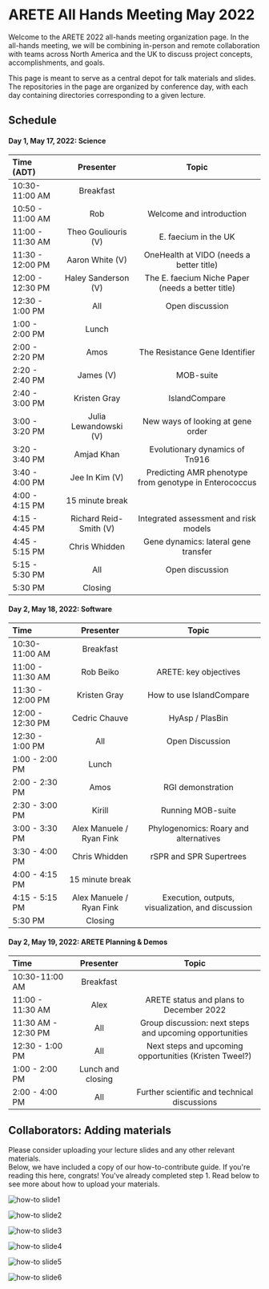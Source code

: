# ARETE All Hands Meeting May 2022
Welcome to the ARETE 2022 all-hands meeting organization page.
In the all-hands meeting, we will be combining in-person and remote collaboration with teams across North America and the UK to discuss project concepts, accomplishments, and goals.

This page is meant to serve as a central depot for talk materials and slides. The repositories in the page are organized by conference day, with each day containing directories corresponding to a given lecture.

## Schedule
#### Day 1, May 17, 2022: Science
| Time (ADT) | Presenter | Topic |
|:---|:--:|:--:|
| 10:30-11:00 AM | Breakfast |   |
| 10:50 - 11:00 AM | Rob | Welcome and introduction |
| 11:00 - 11:30 AM | Theo Gouliouris (V) | E. faecium in the UK |
| 11:30 - 12:00 PM | Aaron White (V) | OneHealth at VIDO (needs a better title) |
| 12:00 - 12:30 PM | Haley Sanderson (V) | The E. faecium Niche Paper (needs a better title) |
| 12:30 - 1:00 PM | All | Open discussion |
| 1:00 - 2:00 PM | Lunch |   |
| 2:00 - 2:20 PM  | Amos | The Resistance Gene Identifier |
| 2:20 - 2:40 PM | James (V) | MOB-suite |
| 2:40 - 3:00 PM | Kristen Gray | IslandCompare |
| 3:00 - 3:20 PM | Julia Lewandowski (V) | New ways of looking at gene order |
| 3:20 - 3:40 PM | Amjad Khan | Evolutionary dynamics of Tn916 |
| 3:40 - 4:00 PM | Jee In Kim (V) | Predicting AMR phenotype from genotype in Enterococcus |
| 4:00 - 4:15 PM | 15 minute break |   |
| 4:15 - 4:45 PM | Richard Reid-Smith (V) | Integrated assessment and risk models |
| 4:45 - 5:15 PM | Chris Whidden | Gene dynamics: lateral gene transfer |
| 5:15 - 5:30 PM | All | Open discussion |
| 5:30 PM | Closing |   |

#### Day 2, May 18, 2022: Software
| Time | Presenter | Topic |
|:---|:--:|:--:|
| 10:30-11:00 AM | Breakfast |   |
| 11:00 - 11:30 AM | Rob Beiko | ARETE: key objectives |
| 11:30 - 12:00 PM | Kristen Gray | How to use IslandCompare |
| 12:00 - 12:30 PM | Cedric Chauve | HyAsp / PlasBin |
| 12:30 - 1:00 PM | All | Open Discussion |
| 1:00 - 2:00 PM | Lunch |   |
| 2:00 - 2:30 PM  | Amos | RGI demonstration |
| 2:30 - 3:00 PM | Kirill | Running MOB-suite |
| 3:00 - 3:30 PM | Alex Manuele / Ryan Fink | Phylogenomics: Roary and alternatives |
| 3:30 - 4:00 PM | Chris Whidden | rSPR and SPR Supertrees |
| 4:00 - 4:15 PM | 15 minute break |   |
| 4:15 - 5:15 PM | Alex Manuele / Ryan Fink | Execution, outputs, visualization, and discussion |
| 5:30 PM | Closing |   |

#### Day 2, May 19, 2022: ARETE Planning & Demos
| Time | Presenter | Topic |
|:---|:--:|:--:|
| 10:30-11:00 AM | Breakfast |   |
| 11:00 - 11:30 AM | Alex | ARETE status and plans to December 2022 |
| 11:30 AM - 12:30 PM | All | Group discussion: next steps and upcoming opportunities |
| 12:30 - 1:00 PM | All | Next steps and upcoming opportunities (Kristen Tweel?) |
| 1:00 - 2:00 PM | Lunch and closing |   |
| 2:00 - 4:00 PM | All | Further scientific and technical discussions |

## Collaborators: Adding materials
Please consider uploading your lecture slides and any other relevant materials.<br>
Below, we have included a copy of our how-to-contribute guide. If you're reading this here, congrats! You've already completed step 1. Read below to see more about how to upload your materials.

![how-to slide1](https://raw.githubusercontent.com/arete-all-hands-2022/.github/main/profile/how-to-share-images/Material-Sharing-Guide1.png "how-to slide 1")

![how-to slide2](https://raw.githubusercontent.com/arete-all-hands-2022/.github/main/profile/how-to-share-images/Material-Sharing-Guide2.png "how-to slide 2")

![how-to slide3](https://raw.githubusercontent.com/arete-all-hands-2022/.github/main/profile/how-to-share-images/Material-Sharing-Guide3.png "how-to slide 3")

![how-to slide4](https://raw.githubusercontent.com/arete-all-hands-2022/.github/main/profile/how-to-share-images/Material-Sharing-Guide4.png "how-to slide 4")

![how-to slide5](https://raw.githubusercontent.com/arete-all-hands-2022/.github/main/profile/how-to-share-images/Material-Sharing-Guide5.png "how-to slide 5")

![how-to slide6](https://raw.githubusercontent.com/arete-all-hands-2022/.github/main/profile/how-to-share-images/Material-Sharing-Guide6.png "how-to slide 6")
